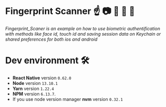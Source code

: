 # Fingerprint Scanner :point_up: :camera: :woman: :man: :closed_lock_with_key:

_Fingerprint_Scaner is an example on how to use biometric authentification with methods like face id, touch id and saving session data on Keychain or shared preferences for both ios and android_

# Dev environment 🛠️

* **React Native** version `0.62.0`
* **Node** version `13.10.1`
* **Yarn** version `1.22.4`
* **NPM** version `6.13.7`.
* If you use node version manager **nvm** version `0.32.1`

